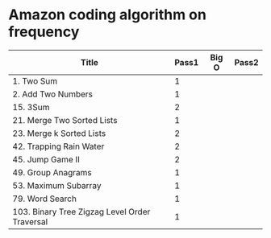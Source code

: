 # Amazon coding algorithm on frequency

| Title | Pass1 | Big O | Pass2 |
| ----- | ----- | ----- | ----- |
|1. Two Sum|1|
|2. Add Two Numbers|1|
|15. 3Sum|2|
|21. Merge Two Sorted Lists|1|
|23. Merge k Sorted Lists|2|
|42. Trapping Rain Water|2|
|45. Jump Game II|2|
|49. Group Anagrams|1|
|53. Maximum Subarray|1|
|79. Word Search|1|
|103. Binary Tree Zigzag Level Order Traversal|1|
